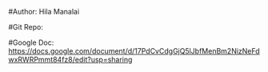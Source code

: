 #Author: Hila Manalai 

#Git Repo: 

#Google Doc: https://docs.google.com/document/d/17PdCvCdgGjQ5lJbfMenBm2NizNeFdwxRWRPmmt84fz8/edit?usp=sharing